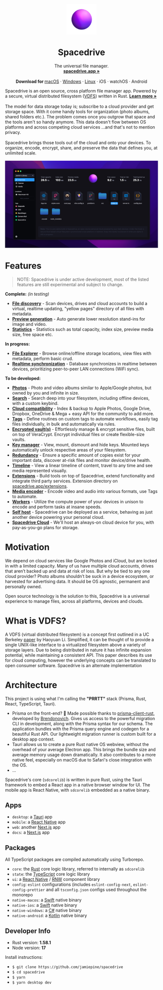 <p align="center">
  <a href="#">
    
  </a>
  <p align="center">
   <img width="100" height="100" src="./apps/desktop/src/assets/images/spacedrive_logo.png" alt="Logo">
  </p>
  <h1 align="center"><b>Spacedrive</b></h1>
  <p align="center">
   The universal file manager.
    <br />
    <a href="https://spacedrive.co"><strong>spacedrive.app »</strong></a>
    <br />
    <br />
    <b>Download for </b>
    <a href="">macOS</a>
    ·
    <a href="">Windows</a>
    ·
    <a href="">Linux</a>
    ·
    iOS
    ·
    watchOS
    ·
    Android

  </p>
</p>
Spacedrive is an open source, cross platform file manager app. Powered by a secure, virtual distributed filesystem (<a href="#what-is-vdfs">VDFS</a>) written in Rust. <a href="https://spacedrive.app"><strong>Learn more »</strong></a>
<br />
<br />
The model for data storage today is; subscribe to a cloud provider and get storage space. With it come handy tools for organization (photo albums, shared folders etc.). The problem comes once you outgrow that space and the tools aren't so handy anymore. This data doesn't flow between OS platforms and across competing cloud services ...and that's not to mention privacy.
<br />
<br />
Spacedrive brings those tools out of the cloud and onto your devices. To organize, encode, encrypt, share, and preserve the data that defines you, at unlimited scale.
<br />
<br />
<img src="./apps/desktop/src/assets/images/spacedrive_screenshot_2.jpg" alt="Logo">

# Features
> NOTE: Spacedrive is under active development, most of the listed features are still experimental and subject to change.

**Complete:** *(in testing)*
- **[File discovery](#)** - Scan devices, drives and cloud accounts to build a virtual, realtime updating, "yellow pages" directory of all files with metadata.
- **[Preview generation](#)** - Auto generate lower resolution stand-ins for image and video.
- **[Statistics](#)** - Statistics such as total capacity, index size, preview media size, free space etc.
  
**In progress:**
- **[File Explorer](#)** - Browse online/offline storage locations, view files with metadata, perform basic crud. 
- **[Realtime synchronization](#)** - Database synchronizes in realtime between devices, prioritizing peer-to-peer LAN connections (WiFi sync).
  
**To be developed:**
- **[Photos](#)** - Photo and video albums similar to Apple/Google photos, but owned by you and infinite in size.
- **[Search](#)** - Search deep into your filesystem, including offline devices, with a custom keybind.
- **[Cloud compatibility](#)** - Index & backup to Apple Photos, Google Drive, Dropbox, OneDrive & Mega + easy API for the community to add more.
- **[Tags](#)** - Define routines on custom tags to automate workflows, easily tag files individually, in bulk and automatically via rules.
- **[Encrypted vault(s)](#)** - Effortlessly manage & encrypt sensitive files, built on top of VeraCrypt. Encrypt individual files or create flexible-size vaults.
- **[Key manager](#)** - View, mount, dismount and hide keys. Mounted keys automatically unlock respective areas of your filesystem.
- **[Redundancy](#)** - Ensure a specific amount of copies exist for your important data, discover at-risk files and monitor device/drive health.
- **[Timeline](#)** - View a linear timeline of content, travel to any time and see media represented visually.
- **[Extensions](#)** - Build tools on top of Spacedrive, extend functionality and integrate third party services. Extension directory on [spacedrive.app/extensions](#).
- **[Media encoder](#)** - Encode video and audio into various formats, use Tags to automate.
- **[Workers](#)** - Utilize the compute power of your devices in unison to encode and perform tasks at insane speeds.
- **[Self host](#)** - Spacedrive can be deployed as a service, behaving as just another device powering your personal cloud.
- **[Spacedrive Cloud](#)** - We'll host an always-on cloud device for you, with pay-as-you-go plans for storage.
<!-- - **Spaces** - A collection of files organized visually and shareable as public web pages with a Spacedrive account. -->
<!-- - **Jobs** - Each task a client performs, a body of work we refer to as a "job", is logged and reversible. -->

# Motivation
We depend on cloud services like Google Photos and iCloud, but are locked in with a limited capacity. Many of us have multiple cloud accounts, drives that aren’t backed up and data at risk of loss. But why be tied to any one cloud provider? Photo albums shouldn’t be suck in a device ecosystem, or harvested for advertising data. It should be OS agnostic, permanent and personally owned.

Open source technology is the solution to this, Spacedrive is a universal experience to manage files, across all platforms, devices and clouds. 

# What is VDFS?
A VDFS (virtual distributed filesystem) is a concept first outlined in a UC Berkeley [paper](https://www2.eecs.berkeley.edu/Pubs/TechRpts/2018/EECS-2018-29.pdf) by Haoyuan Li. Simplified, it can be thought of to provide a single UNIX-like interface to a virtualized filesystem above a variety of storage layers. Due to being distributed in nature it has infinite expansion potential, while maintaining a consistent API. This paper describes its use for cloud computing, however the underlying concepts can be translated to open consumer software. Spacedrive is an alternate implementation 

# Architecture
This project is using what I'm calling the **"PRRTT"** stack (Prisma, Rust, React, TypeScript, Tauri). 
- Prisma on the front-end? 🤯 Made possible thanks to [prisma-client-rust](), developed by [Brendonovich](). Gives us access to the powerful migration CLI in development, along with the Prisma syntax for our schema. The application bundles with the Prisma query engine and codegen for a beautiful Rust API. Our lightweight migration runner is custom built for a desktop app context.
- Tauri allows us to create a pure Rust native OS webview, without the overhead of your average Electron app. This brings the bundle size and average memory usage down dramatically. It also contributes to a more native feel, especially on macOS due to Safari's close integration with the OS. 
- ...

Spacedrive's core (`sdcorelib`) is written in pure Rust, using the Tauri framework to embed a React app in a native browser window for UI. The mobile app is React Native, with `sdcorelib` embedded as a native binary. 

## Apps
- `desktop`: a [Tauri](https://nextjs.org) app
- `mobile`: a [React Native](https://nextjs.org) app
- `web`: another [Next.js](https://nextjs.org) app
- `docs`: a [Next.js](https://nextjs.org) app
  
## Packages
All TypeScript packages are compiled automatically using Turborepo.
- `core`: the [Rust]() core logic library, referred to internally as `sdcorelib`
- `state`: the [TypeScript]() core logic library
- `ui`: a [React Native]() / [RNW]() component library
- `config`: `eslint` configurations (includes `eslint-config-next`, `eslint-config-prettier` and all `tsconfig.json` configs used throughout the monorepo
- `native-macos`: a [Swift]() native binary
- `native-ios`: a [Swift]() native binary
- `native-windows`: a [C#]() native binary
- `native-android`: a [Kotlin]() native binary


## Developer Info

- Rust version: **1.58.1**
- Node version: **17**

Install instructions: 
- `$ git clone https://github.com/jamiepine/spacedrive`
- `$ cd spacedrive`
- `$ yarn`
- `$ yarn desktop dev`
